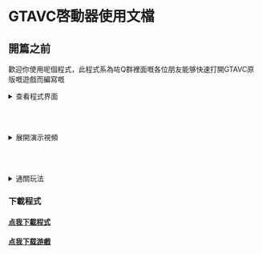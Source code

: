# GTAVC啓動器使用文檔
## 開篇之前
歡迎你使用呢個程式，此程式系為咗Q群裡面嘅各位朋友能够快速打開GTAVC原版嘅遊戲而編寫嘅

<details>

## 关于程式

<summary>查看程式界面</summary>

### 界面
![程式界面](src/jm.png)

</details>

<br/><br/>

<details>

<summary>展開演示視頻</summary>

<!-- [解压演示](/src/jy.mp4 ':include :type=video width=100% height=400px controls') -->
#### 解壓全過程

![解壓全過程](/src/jy.gif)
<!-- <video controls width="768px" height="432px" source src="/src/jy.mp4" type="video/mp4"></video> -->
	
	
#### 簡單又快捷嘅DirectX修復
![快捷打開DX修復程式自動化修復](/src/dx.gif)

#### 快捷啓動游戲
![快捷啓動游戲](/src/lun.gif)

</details>

<br/><br/>

<details>

<summary>通關玩法</summary>

#### 通關玩法(Bilibili)
<iframe src="//player.bilibili.com/player.html?aid=421854885&bvid=BV1v3411t7zQ&cid=445817165&page=1" scrolling="no" border="0" frameborder="no" framespacing="0" allowfullscreen="true" width="900px" height="600px"> </iframe>

</details>

### 下載程式
#### <a href="../software/GTAVC启动器.exe" download="GTAVC启动器.exe">点我下載程式</a><br/>
#### <a href="../src/gtavc.zip" download="gtavc.zip">点我下载游戲</a>